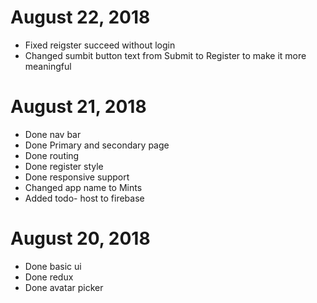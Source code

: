 # August 22, 2018
- Fixed reigster succeed without login
- Changed sumbit button text from Submit to Register to make it more meaningful

# August 21, 2018
- Done nav bar
- Done Primary and secondary page
- Done routing
- Done register style
- Done responsive support
- Changed app name to Mints
- Added todo- host to firebase

# August 20, 2018
- Done basic ui
- Done redux
- Done avatar picker